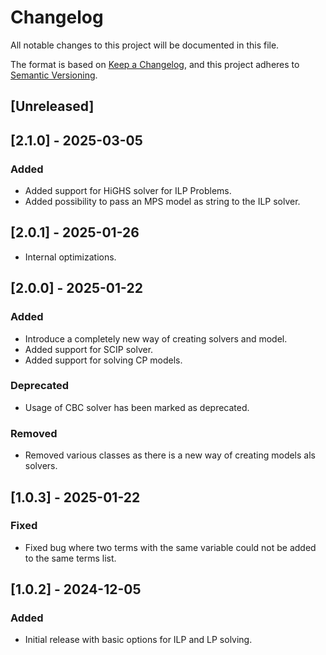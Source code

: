 # Changelog

All notable changes to this project will be documented in this file.

The format is based on [Keep a Changelog](https://keepachangelog.com/en/1.0.0/),
and this project adheres to [Semantic Versioning](https://semver.org/spec/v2.0.0.html).

## [Unreleased]

## [2.1.0] - 2025-03-05

### Added

- Added support for HiGHS solver for ILP Problems.
- Added possibility to pass an MPS model as string to the ILP solver.

## [2.0.1] - 2025-01-26

- Internal optimizations.

## [2.0.0] - 2025-01-22

### Added

- Introduce a completely new way of creating solvers and model.
- Added support for SCIP solver.
- Added support for solving CP models.

### Deprecated

- Usage of CBC solver has been marked as deprecated.

### Removed

- Removed various classes as there is a new way of creating models als solvers.

## [1.0.3] - 2025-01-22

### Fixed

- Fixed bug where two terms with the same variable could not be added to the same terms list.

## [1.0.2] - 2024-12-05

### Added

- Initial release with basic options for ILP and LP solving.